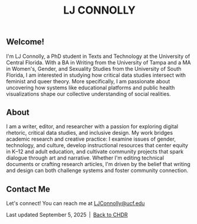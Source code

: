 <!DOCTYPE html>
<html lang="en">

<body>
    <header>
        <h1>LJ CONNOLLY</h1>
    </header>
    <div class="container">
        <section id="welcome">
            <h2>Welcome!</h2>
            <p>
            I'm LJ Connolly, a PhD student in Texts and Technology at the University of Central Florida. With a BA in Writing from the University of Tampa and a MA in Women's, Gender, and Sexuality Studies from the University of South Florida, I am interested in studying how critical data studies intersect with feminist and queer theory. More specifically, I am passionate about uncovering how systems like educational platforms and public health visualizations shape our collective understanding of social realities.
            </p>
        </section>
        <section id="about-me">
            <h2>About</h2>
            <p>
            I am a writer, editor, and researcher with a passion for exploring digital rhetoric, critical data studies, and inclusive design. My work bridges academic research and creative practice: I examine issues of gender, technology, and culture, develop instructional resources that center equity in K–12 and adult education, and cultivate community projects that spark dialogue through art and narrative. Whether I'm editing technical documents or crafting research articles, I'm driven by the belief that writing and design can both challenge systems and foster community connection.
            </p>
            </section>
            <section id="contact">
            <h2>Contact Me</h2>
            <p>
            Let's connect! You can reach me at <a href="mailto:LJConnolly@ucf.edu">LJConnolly@ucf.edu</a>
            </p>
        </section>
    </div>
    <footer>
        <p>Last updated September 5, 2025&ensp;|&ensp;<a href="https://chdr.cah.ucf.edu/about.html">Back to CHDR</a></p>
    </footer>
</body>
</html>
